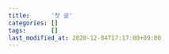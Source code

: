 ```yaml
---
title:      '첫 글'
categories: []
tags:       []
last_modified_at: 2020-12-04T17:17:00+09:00
---
```

